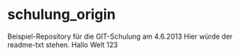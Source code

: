 schulung_origin
===============
Beispiel-Repository für die GIT-Schulung am 4.6.2013
Hier würde der readme-txt stehen.
Hallo Welt 123